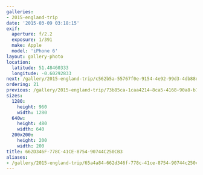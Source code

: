 ```yaml
---
galleries:
- 2015-england-trip
date: '2015-03-09 03:18:15'
exif:
  aperture: f/2.2
  exposure: 1/391
  make: Apple
  model: 'iPhone 6'
layout: gallery-photo
location:
  latitude: 51.48460333
  longitude: -0.60292833
next: /gallery/2015-england-trip/c562b5a-55767f0e-9154-4e92-99d3-4db88d659d0e
ordering: 21
previous: /gallery/2015-england-trip/73b85ca-1caa4214-8ca5-4168-90a8-b731645d1503
sizes:
  1280:
    height: 960
    width: 1280
  640w:
    height: 480
    width: 640
  200x200:
    height: 200
    width: 200
title: 662D346F-778C-41CE-8754-90744C250CB3
aliases:
- /gallery/2015-england-trip/65a4a84-662d346f-778c-41ce-8754-90744c250cb3.html
---
```

